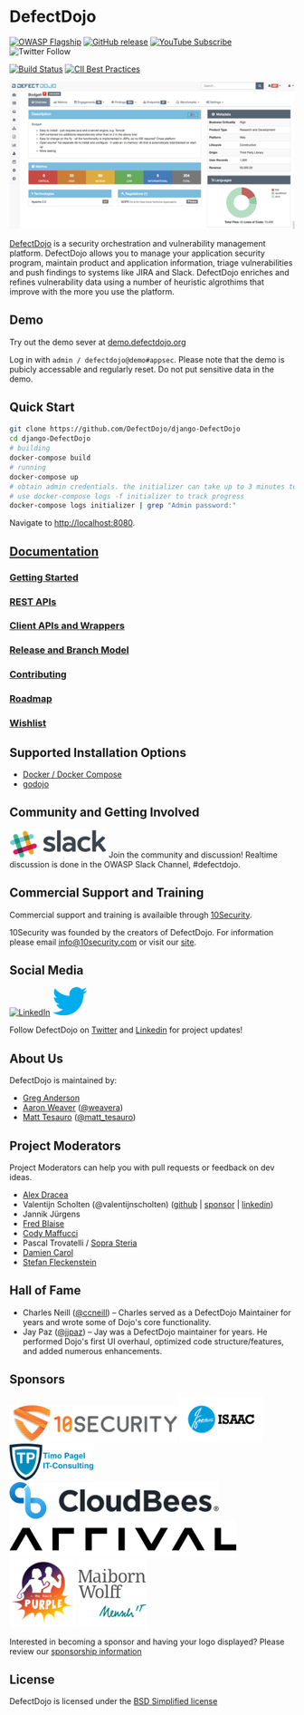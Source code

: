 # DefectDojo

[![OWASP Flagship](https://img.shields.io/badge/owasp-flagship%20project-orange.svg)](https://www.owasp.org/index.php/OWASP_DefectDojo_Project) [![GitHub release](https://img.shields.io/github/release/DefectDojo/django-DefectDojo.svg)](https://github.com/DefectDojo/django-DefectDojo) [![YouTube Subscribe](https://img.shields.io/badge/youtube-subscribe-%23c4302b.svg)](https://www.youtube.com/channel/UCWw9qzqptiIvTqSqhOFuCuQ) ![Twitter Follow](https://img.shields.io/twitter/follow/defectdojo.svg?style=social&label=Follow)

[![Build Status](https://github.com/DefectDojo/django-DefectDojo/actions)](https://github.com/DefectDojo/django-DefectDojo/actions) [![CII Best Practices](https://bestpractices.coreinfrastructure.org/projects/2098/badge)](https://bestpractices.coreinfrastructure.org/projects/2098)

![Screenshot of DefectDojo](https://raw.githubusercontent.com/DefectDojo/django-DefectDojo/dev/docs/static/images/screenshot1.png)

[DefectDojo](https://www.defectdojo.org/) is a security orchestration and
vulnerability management platform.
DefectDojo allows you to manage your application security program, maintain
product and application information, triage vulnerabilities and
push findings to systems like JIRA and Slack. DefectDojo enriches and
refines vulnerability data using a number of heuristic algrothims that
improve with the more you use the platform.

## Demo

Try out the demo sever at [demo.defectdojo.org](https://demo.defectdojo.org)

Log in with `admin / defectdojo@demo#appsec`. Please note that the demo is pubicly accessable and regularly reset. Do not put sensitive data in the demo.

## Quick Start

```sh
git clone https://github.com/DefectDojo/django-DefectDojo
cd django-DefectDojo
# building
docker-compose build
# running
docker-compose up
# obtain admin credentials. the initializer can take up to 3 minutes to run
# use docker-compose logs -f initializer to track progress
docker-compose logs initializer | grep "Admin password:"
```

Navigate to <http://localhost:8080>.


## [Documentation](https://defectdojo.github.io/django-DefectDojo/)

### [Getting Started](readme-docs/GETTING-STARTED.md)

### [REST APIs](readme-docs/REST-APIs.md)

### [Client APIs and Wrappers](readme-docs/CLIENT-APIs-AND-WRAPPERS)

### [Release and Branch Model](readme-docs/RELEASE-AND-BRANCH-MODEL.md)

### [Contributing](readme-docs.md)

### [Roadmap](readme-docs/ROADMAP.md)

### [Wishlist](readme-docs/WISHLIST.md)

## Supported Installation Options

* [Docker / Docker Compose](readme-docs/DOCKER.md)
* [godojo](https://github.com/DefectDojo/godojo)


## Community and Getting Involved

[<img src="https://raw.githubusercontent.com/DefectDojo/django-DefectDojo/dev/docs/static/images/slack_rgb.png" alt="Slack" height="50"/>](https://owasp-slack.herokuapp.com/)
Join the community and discussion! Realtime discussion is done in the OWASP Slack Channel, #defectdojo.

## Commercial Support and Training
Commercial support and training is availaible through [10Security](https://10security.com).

10Security was founded by the creators of DefectDojo.
For information please email info@10security.com or visit our [site](https://10security.com).

## Social Media
[<img src="https://raw.githubusercontent.com/devGregA/django-DefectDojo/dev/docs/static/images/Linkedin-logo-icon-png.png" alt="LinkedIn" height="50"/>](https://www.linkedin.com/company/defectdojo)
[<img src="https://raw.githubusercontent.com/DefectDojo/django-DefectDojo/dev/docs/static/images/Twitter_Logo.png" alt="Twitter" height="50"/>](https://twitter.com/defectdojo)

Follow DefectDojo on [Twitter](https://twitter.com/defectdojo) and [Linkedin](https://www.linkedin.com/company/defectdojo) for project updates!

## About Us

DefectDojo is maintained by:

* [Greg Anderson](https://www.linkedin.com/in/g-anderson/)
* [Aaron Weaver](https://www.linkedin.com/in/aweaver/) ([@weavera](https://twitter.com/weavera))
* [Matt Tesauro](https://www.linkedin.com/in/matttesauro/) ([@matt_tesauro](https://twitter.com/matt_tesauro))


## Project Moderators

Project Moderators can help you with pull requests or feedback on dev ideas.

* [Alex Dracea](https://www.linkedin.com/in/alexandru-marin-dracea-910b51122/)
* Valentijn Scholten (@valentijnscholten) ([github](https://github.com/valentijnscholten) | [sponsor](https://github.com/sponsors/valentijnscholten) | [linkedin](https://www.linkedin.com/in/valentijn-scholten/))
* Jannik Jürgens
* [Fred Blaise](https://www.linkedin.com/in/fredblaise/)
* [Cody Maffucci](https://www.linkedin.com/in/cody-maffucci)
* Pascal Trovatelli / [Sopra Steria](https://www.soprasteria.com/)
* [Damien Carol](https://www.linkedin.com/in/damien-carol/)
* [Stefan Fleckenstein](https://www.linkedin.com/in/stefan-fleckenstein-6a456a30/)


## Hall of Fame

* Charles Neill ([@ccneill](https://twitter.com/ccneill)) – Charles served as a
    DefectDojo Maintainer for years and wrote some of Dojo's core functionality.
* Jay Paz ([@jjpaz](https://twitter.com/jjpaz)) – Jay was a DefectDojo
  maintainer for years. He performed Dojo's first UI overhaul, optimized code structure/features, and added numerous enhancements.


## Sponsors
[<img src="https://raw.githubusercontent.com/DefectDojo/django-DefectDojo/dev/docs/static/images/10Security-logo.png" github-user="devgrega" alt="10Security" height="65"/>](https://10security.com)
[<img src="https://raw.githubusercontent.com/DefectDojo/django-DefectDojo/dev/docs/static/images/isaac.png" github-user="valentijnscholten" alt="ISAAC" height="80"/>](https://isaac.nl)
[<img src="https://raw.githubusercontent.com/DefectDojo/django-DefectDojo/dev/docs/static/images/timo-pagel-logo.png" github-user="wurstbot" alt="Tim Pagel" height="65" />](https://pagel.pro/)
[<img src="https://raw.githubusercontent.com/DefectDojo/django-DefectDojo/dev/docs/static/images/cloudbees-logo.png" github-user="madchap" alt="Cloudbees" height="65" />](https://cloudbees.com/)
[<img src="https://raw.githubusercontent.com/DefectDojo/django-DefectDojo/dev/docs/static/images/arrival.png" github-user="ansidorov" alt="ARRIVAL" height="65" />](https://arrival.com)
[<img src="https://raw.githubusercontent.com/DefectDojo/django-DefectDojo/dev/docs/static/images/WHP.png" github-user="mtesauro" alt="WeHackPurle" height="120" />](https://wehackpurple.com/)
[<img src="https://raw.githubusercontent.com/DefectDojo/django-DefectDojo/dev/docs/static/images/maibornwolff-logo.png" github-user="StefanFl" alt="MiabornWolff" height="120" />]((https://www.maibornwolff.de/en))



Interested in becoming a sponsor and having your logo displayed? Please review
our [sponsorship information](readme-docs/SPONSORING.md)

## License

DefectDojo is licensed under the [BSD Simplified license](LICENSE.md)
